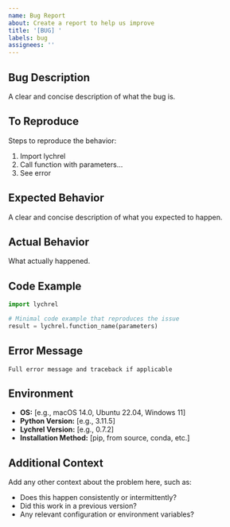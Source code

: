 ```yaml
---
name: Bug Report
about: Create a report to help us improve
title: '[BUG] '
labels: bug
assignees: ''
---
```


## Bug Description

A clear and concise description of what the bug is.

## To Reproduce

Steps to reproduce the behavior:

1. Import lychrel
2. Call function with parameters...
3. See error

## Expected Behavior

A clear and concise description of what you expected to happen.

## Actual Behavior

What actually happened.

## Code Example

```python
import lychrel

# Minimal code example that reproduces the issue
result = lychrel.function_name(parameters)
```

## Error Message

```
Full error message and traceback if applicable
```

## Environment

- **OS:** [e.g., macOS 14.0, Ubuntu 22.04, Windows 11]
- **Python Version:** [e.g., 3.11.5]
- **Lychrel Version:** [e.g., 0.7.2]
- **Installation Method:** [pip, from source, conda, etc.]

## Additional Context

Add any other context about the problem here, such as:
- Does this happen consistently or intermittently?
- Did this work in a previous version?
- Any relevant configuration or environment variables?
